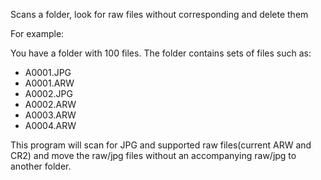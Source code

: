  Scans a folder, look for raw files without corresponding and delete them 
 
 For example:
 
 You have a folder with 100 files. The folder contains sets of files such as:
 
-  A0001.JPG
-  A0001.ARW
-  A0002.JPG
-  A0002.ARW
-  A0003.ARW
-  A0004.ARW
 
 This program will scan for JPG and supported raw files(current ARW and CR2) and move the raw/jpg files without an accompanying raw/jpg to another folder.
